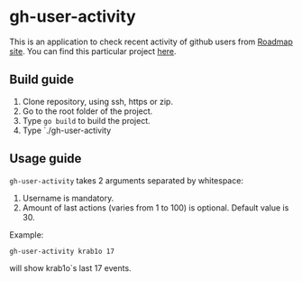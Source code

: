 # gh-user-activity

This is an application to check recent activity of github users from 
[Roadmap site](https://roadmap.sh). You can find this particular project
[here](https://roadmap.sh/projects/github-user-activity).

## Build guide

1. Clone repository, using ssh, https or zip.
2. Go to the root folder of the project.
3. Type `go build` to build the project.
4. Type `./gh-user-activity 

## Usage guide

`gh-user-activity` takes 2 arguments separated by whitespace:

1. Username is mandatory.
2. Amount of last actions (varies from 1 to 100) is optional. Default value
is 30.

Example:
```golang
gh-user-activity krab1o 17
```
will show krab1o`s last 17 events. 